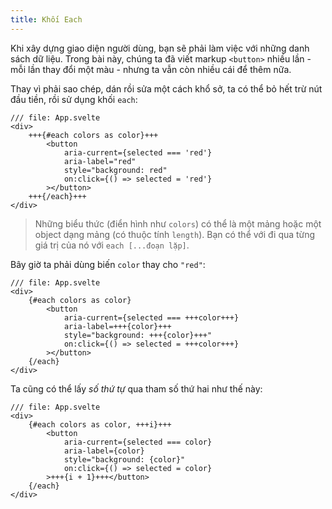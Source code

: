 ```yaml
---
title: Khối Each
---
```


Khi xây dựng giao diện người dùng, bạn sẽ phải làm việc với những danh sách dữ liệu. Trong bài này, chúng ta đã viết markup `<button>` nhiều lần - mỗi lần thay đổi một màu - nhưng ta vẫn còn nhiều cái để thêm nữa.

Thay vì phải sao chép, dán rồi sửa một cách khổ sở, ta có thể bỏ hết trừ nút đầu tiền, rồi sử dụng khối `each`:

```svelte
/// file: App.svelte
<div>
	+++{#each colors as color}+++
		<button
			aria-current={selected === 'red'}
			aria-label="red"
			style="background: red"
			on:click={() => selected = 'red'}
		></button>
	+++{/each}+++
</div>
```

<!-- FIXME: làm rõ phần này -->
> Những biểu thức (điển hình như `colors`) có thể là một mảng hoặc một object dạng mảng (có thuộc tính `length`). Bạn có thể với đi qua từng giá trị của nó với `each [...đoạn lặp]`.

Bây giờ ta phải dùng biến `color` thay cho `"red"`:

```svelte
/// file: App.svelte
<div>
	{#each colors as color}
		<button
			aria-current={selected === +++color+++}
			aria-label=+++{color}+++
			style="background: +++{color}+++"
			on:click={() => selected = +++color+++}
		></button>
	{/each}
</div>
```

Ta cũng có thể lấy _số thứ tự_ qua tham số thứ hai như thế này:

```svelte
/// file: App.svelte
<div>
	{#each colors as color, +++i}+++
		<button
			aria-current={selected === color}
			aria-label={color}
			style="background: {color}"
			on:click={() => selected = color}
		>+++{i + 1}+++</button>
	{/each}
</div>
```
